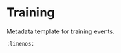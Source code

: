 # Training

Metadata template for training events.

```{literalinclude} ./graphs/trainingTemplate.json
:linenos:
```
